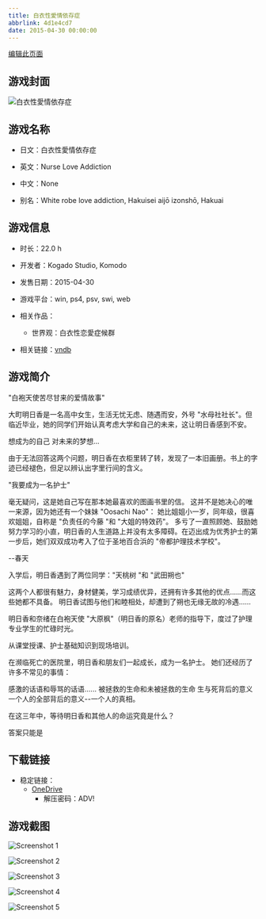 ```yaml
---
title: 白衣性愛情依存症
abbrlink: 4d1e4cd7
date: 2015-04-30 00:00:00
---
```

[编辑此页面](https://github.com/ACG-3/ADV3-source/blob/main/source/_posts/games/%E7%99%BD%E8%A1%A3%E6%80%A7%E6%84%9B%E6%83%85%E4%BE%9D%E5%AD%98%E7%97%87.md)

## 游戏封面

![白衣性愛情依存症](https://pan.timero.xyz/onedrive/img_lib_001/%E7%99%BD%E8%A1%A3%E6%80%A7%E6%84%9B%E6%83%85%E4%BE%9D%E5%AD%98%E7%97%87_cover.avif)


## 游戏名称

- 日文：白衣性愛情依存症
- 英文：Nurse Love Addiction
- 中文：None

- 别名：White robe love addiction, Hakuisei aijō izonshō, Hakuai


## 游戏信息

- 时长：22.0 h
- 开发者：Kogado Studio, Komodo
- 发售日期：2015-04-30
- 游戏平台：win, ps4, psv, swi, web
- 相关作品：
   - 世界观：白衣性恋愛症候群

- 相关链接：[vndb](https://vndb.org/v16610)


## 游戏简介

"白袍天使苦尽甘来的爱情故事"

大町明日香是一名高中女生，生活无忧无虑、随遇而安，外号 "水母社社长"。但临近毕业，她的同学们开始认真考虑大学和自己的未来，这让明日香感到不安。

想成为的自己
对未来的梦想...

由于无法回答这两个问题，明日香在衣柜里转了转，发现了一本旧画册。书上的字迹已经褪色，但足以辨认出字里行间的含义。

"我要成为一名护士"

毫无疑问，这是她自己写在那本她最喜欢的图画书里的信。  这并不是她决心的唯一来源，因为她还有一个妹妹 "Oosachi Nao"：  她比姐姐小一岁，同年级，很喜欢姐姐，自称是 "负责任的今藤 "和 "大姐的特效药"。  多亏了一直照顾她、鼓励她努力学习的小直，明日香的人生道路上并没有太多障碍。在迈出成为优秀护士的第一步后，她们双双成功考入了位于圣地百合浜的 "帝都护理技术学校"。

--春天

入学后，明日香遇到了两位同学："天桃树 "和 "武田朔也"

这两个人都很有魅力，身材健美，学习成绩优异，还拥有许多其他的优点......而这些她都不具备。  明日香试图与他们和睦相处，却遭到了朔也无缘无故的冷遇......

明日香和奈绪在白袍天使 "大原枫"（明日香的原名）老师的指导下，度过了护理专业学生的忙碌时光。

从课堂授课、护士基础知识到现场培训。

在濒临死亡的医院里，明日香和朋友们一起成长，成为一名护士。  她们还经历了许多不常见的事情：

感激的话语和辱骂的话语......
被拯救的生命和未被拯救的生命
生与死背后的意义
一个人的全部背后的意义--一个人的真相。

在这三年中，等待明日香和其他人的命运究竟是什么？

答案只能是




## 下载链接

- 稳定链接：
    - [OneDrive](https://pan.timero.xyz/onedrive/adv_lib_001/%E7%99%BD%E8%A1%A3%E6%80%A7%E6%84%9B%E6%83%85%E4%BE%9D%E5%AD%98%E7%97%87)
        - 解压密码：ADV!



## 游戏截图


![Screenshot 1](https://pan.timero.xyz/onedrive/img_lib_001/%E7%99%BD%E8%A1%A3%E6%80%A7%E6%84%9B%E6%83%85%E4%BE%9D%E5%AD%98%E7%97%87_Screenshot_1.avif)

![Screenshot 2](https://pan.timero.xyz/onedrive/img_lib_001/%E7%99%BD%E8%A1%A3%E6%80%A7%E6%84%9B%E6%83%85%E4%BE%9D%E5%AD%98%E7%97%87_Screenshot_2.avif)

![Screenshot 3](https://pan.timero.xyz/onedrive/img_lib_001/%E7%99%BD%E8%A1%A3%E6%80%A7%E6%84%9B%E6%83%85%E4%BE%9D%E5%AD%98%E7%97%87_Screenshot_3.avif)

![Screenshot 4](https://pan.timero.xyz/onedrive/img_lib_001/%E7%99%BD%E8%A1%A3%E6%80%A7%E6%84%9B%E6%83%85%E4%BE%9D%E5%AD%98%E7%97%87_Screenshot_4.avif)

![Screenshot 5](https://pan.timero.xyz/onedrive/img_lib_001/%E7%99%BD%E8%A1%A3%E6%80%A7%E6%84%9B%E6%83%85%E4%BE%9D%E5%AD%98%E7%97%87_Screenshot_5.avif)

